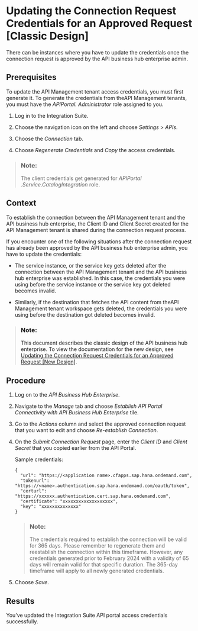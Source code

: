 <!-- loiob583b7a62f3c4cfdb50a499250c25c15 -->

# Updating the Connection Request Credentials for an Approved Request \[Classic Design\]

There can be instances where you have to update the credentials once the connection request is approved by the API business hub enterprise admin.



<a name="loiob583b7a62f3c4cfdb50a499250c25c15__prereq_unb_5nc_tpb"/>

## Prerequisites

To update the API Management tenant access credentials, you must first generate it. To generate the credentials from theAPI Management tenants, you must have the *APIPortal. Administrator* role assigned to you.

1.  Log in to the Integration Suite.

2.  Choose the navigation icon on the left and choose *Settings* \> *APIs*.

3.  Choose the *Connection* tab.

4.  Choose *Regenerate Credentials* and *Copy* the access credentials.


> ### Note:  
> The client credentials get generated for *APIPortal .Service.CatalogIntegration* role.



<a name="loiob583b7a62f3c4cfdb50a499250c25c15__context_xmh_dsd_tpb"/>

## Context

To establish the connection between the API Management tenant and the API business hub enterprise, the Client ID and Client Secret created for the API Management tenant is shared during the connection request process.

If you encounter one of the following situations after the connection request has already been approved by the API business hub enterprise admin, you have to update the credentials:

-   The service instance, or the service key gets deleted after the connection between the API Management tenant and the API business hub enterprise was established. In this case, the credentials you were using before the service instance or the service key got deleted becomes invalid.

-   Similarly, if the destination that fetches the API content from theAPI Management tenant workspace gets deleted, the credentials you were using before the destination got deleted becomes invalid.


> ### Note:  
> This document describes the classic design of the API business hub enterprise. To view the documentation for the new design, see [Updating the Connection Request Credentials for an Approved Request \[New Design\]](updating-the-connection-request-credentials-for-an-approved-request-new-design-882e1d9.md).



<a name="loiob583b7a62f3c4cfdb50a499250c25c15__steps_ymh_dsd_tpb"/>

## Procedure

1.  Log on to the *API Business Hub Enterprise*.

2.  Navigate to the *Manage* tab and choose *Establish API Portal Connectivity with API Business Hub Enterprise* tile.

3.  Go to the *Actions* column and select the approved connection request that you want to edit and choose *Re-establish Connection*.

4.  On the *Submit Connection Request* page, enter the *Client ID* and *Client Secret* that you copied earlier from the API Portal.

    Sample credentials:

    ```
    {
      "url": "https://<application name>.cfapps.sap.hana.ondemand.com",
      "tokenurl": "https://<name>.authentication.sap.hana.ondemand.com/oauth/token",
      "certurl": "https://xxxxxx.authentication.cert.sap.hana.ondemand.com",
      "certificate": "xxxxxxxxxxxxxxxxxxx",
      "key": "xxxxxxxxxxxxxx"
    }
    ```

    > ### Note:  
    > The credentials required to establish the connection will be valid for 365 days. Please remember to regenerate them and reestablish the connection within this timeframe. However, any credentials generated prior to February 2024 with a validity of 65 days will remain valid for that specific duration. The 365-day timeframe will apply to all newly generated credentials.

5.  Choose *Save*.




<a name="loiob583b7a62f3c4cfdb50a499250c25c15__result_yk3_ng1_x4b"/>

## Results

You’ve updated the Integration Suite API portal access credentials successfully.

